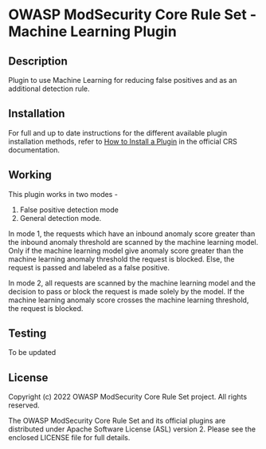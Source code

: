 # OWASP ModSecurity Core Rule Set - Machine Learning Plugin

## Description

Plugin to use Machine Learning for reducing false positives and as an additional detection rule.

## Installation

For full and up to date instructions for the different available plugin
installation methods, refer to [How to Install a Plugin](https://coreruleset.org/docs/concepts/plugins/#how-to-install-a-plugin)
in the official CRS documentation.

## Working

This plugin works in two modes - 
1. False positive detection mode
2. General detection mode.

In mode 1, the requests which have an inbound anomaly score greater than the inbound anomaly threshold are scanned by the machine learning model. Only if the machine learning model give anomaly score greater than the machine learning anomaly threshold the request is blocked. Else, the request is passed and labeled as a false positive.

In mode 2, all requests are scanned by the machine learning model and the decision to pass or block the request is made solely by the model. If the machine learning anomaly score crosses the machine learning threshold, the request is blocked.

## Testing

To be updated

## License

Copyright (c) 2022 OWASP ModSecurity Core Rule Set project. All rights reserved.

The OWASP ModSecurity Core Rule Set and its official plugins are distributed
under Apache Software License (ASL) version 2. Please see the enclosed LICENSE
file for full details.
